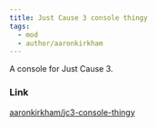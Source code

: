 ```yaml
---
title: Just Cause 3 console thingy
tags:
  - mod
  - author/aaronkirkham
---
```

A console for Just Cause 3.

### Link
[aaronkirkham/jc3-console-thingy](https://github.com/aaronkirkham/jc3-console-thingy)